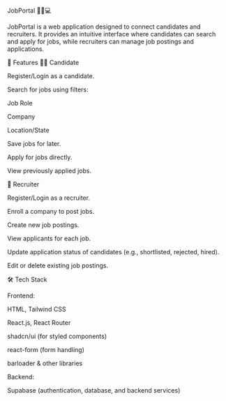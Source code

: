 JobPortal 🧑‍💼💻

JobPortal is a web application designed to connect candidates and recruiters.
It provides an intuitive interface where candidates can search and apply for jobs, while recruiters can manage job postings and applications.

🚀 Features
👨‍🎓 Candidate

Register/Login as a candidate.

Search for jobs using filters:

Job Role

Company

Location/State

Save jobs for later.

Apply for jobs directly.

View previously applied jobs.

🏢 Recruiter

Register/Login as a recruiter.

Enroll a company to post jobs.

Create new job postings.

View applicants for each job.

Update application status of candidates (e.g., shortlisted, rejected, hired).

Edit or delete existing job postings.

🛠️ Tech Stack

Frontend:

HTML, Tailwind CSS

React.js, React Router

shadcn/ui (for styled components)

react-form (form handling)

barloader & other libraries

Backend:

Supabase (authentication, database, and backend services)